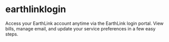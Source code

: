 # earthlinklogin
Access your EarthLink account anytime via the EarthLink login portal. View bills, manage email, and update your service preferences in a few easy steps.
